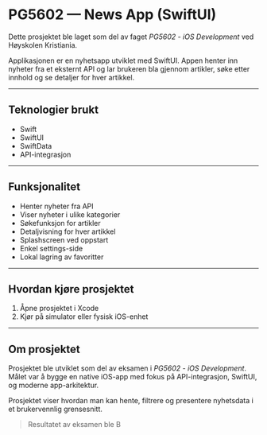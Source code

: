 # PG5602 — News App (SwiftUI)

Dette prosjektet ble laget som del av faget *PG5602 - iOS Development* ved Høyskolen Kristiania.

Applikasjonen er en nyhetsapp utviklet med SwiftUI. Appen henter inn nyheter fra et eksternt API og lar brukeren bla gjennom artikler, søke etter innhold og se detaljer for hver artikkel.

---

## Teknologier brukt
- Swift
- SwiftUI
- SwiftData
- API-integrasjon

---

## Funksjonalitet
- Henter nyheter fra API
- Viser nyheter i ulike kategorier
- Søkefunksjon for artikler
- Detaljvisning for hver artikkel
- Splashscreen ved oppstart
- Enkel settings-side
- Lokal lagring av favoritter

---

## Hvordan kjøre prosjektet

1. Åpne prosjektet i Xcode
2. Kjør på simulator eller fysisk iOS-enhet

---

## Om prosjektet
Prosjektet ble utviklet som del av eksamen i *PG5602 - iOS Development*.  
Målet var å bygge en native iOS-app med fokus på API-integrasjon, SwiftUI, og moderne app-arkitektur.  

Prosjektet viser hvordan man kan hente, filtrere og presentere nyhetsdata i et brukervennlig grensesnitt.

> Resultatet av eksamen ble B
